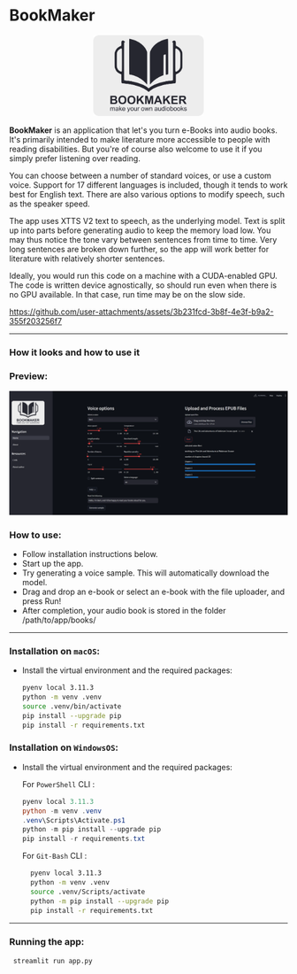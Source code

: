 # BookMaker

<div style="text-align: center;">
    <img title="Logo" src="./figures/logo.png" width="200">
</div>


**BookMaker** is an application that let's you turn e-Books into audio books. It's primarily intended to make literature more accessible to people with reading disabilities. But you're of course also welcome to use it if you simply prefer listening over reading.

You can choose between a number of standard voices, or use a custom voice. Support for 17 different languages is included, though it tends to work best for English text. There are also various options to modify speech, such as the speaker speed. 

The app uses XTTS V2 text to speech, as the underlying model. Text is split up into parts before generating audio to keep the memory load low. You may thus notice the tone vary between sentences from time to time. Very long sentences are broken down further, so the app will work better for literature with relatively shorter sentences.

Ideally, you would run this code on a machine with a CUDA-enabled GPU. The code is written device agnostically, so should run even when there is no GPU available. In that case, run time may be on the slow side.  


https://github.com/user-attachments/assets/3b231fcd-3b8f-4e3f-b9a2-355f203256f7


---

### **How it looks and how to use it**

### **Preview:**

<img title="App preview" src="./figures/screenshot.png">

### **How to use:**

- Follow installation instructions below.
- Start up the app.
- Try generating a voice sample. This will automatically download the model.
- Drag and drop an e-book or select an e-book with the file uploader, and press Run!
- After completion, your audio book is stored in the folder /path/to/app/books/


---

### **Installation on `macOS`**: 


- Install the virtual environment and the required packages:

    ```BASH
    pyenv local 3.11.3
    python -m venv .venv
    source .venv/bin/activate
    pip install --upgrade pip
    pip install -r requirements.txt
    ```
### **Installation on `WindowsOS`**:

- Install the virtual environment and the required packages:

   For `PowerShell` CLI :

    ```PowerShell
    pyenv local 3.11.3
    python -m venv .venv
    .venv\Scripts\Activate.ps1
    python -m pip install --upgrade pip
    pip install -r requirements.txt
    ```

    For `Git-Bash` CLI :

  ```BASH
    pyenv local 3.11.3
    python -m venv .venv
    source .venv/Scripts/activate
    python -m pip install --upgrade pip
    pip install -r requirements.txt
    ```

---

### **Running the app**: 
```BASH
 streamlit run app.py 
 ```
